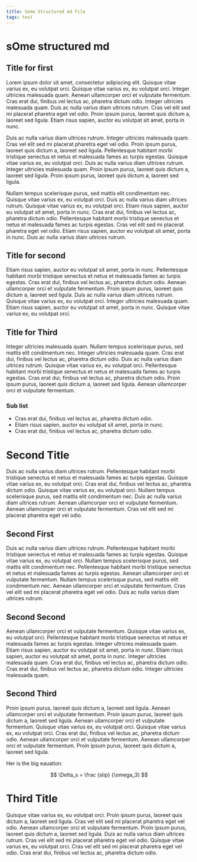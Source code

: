 ```yaml
---
title: Some Structured md File
tags: test
---
```



sOme structured md
===

## Title for first
Lorem ipsum dolor sit amet, consectetur adipiscing elit. Quisque vitae varius ex, eu volutpat orci. Quisque vitae varius ex, eu volutpat orci. Integer ultricies malesuada quam. Aenean ullamcorper orci et vulputate fermentum. Cras erat dui, finibus vel lectus ac, pharetra dictum odio. Integer ultricies malesuada quam. Duis ac nulla varius diam ultrices rutrum. Cras vel elit sed mi placerat pharetra eget vel odio. Proin ipsum purus, laoreet quis dictum a, laoreet sed ligula. Etiam risus sapien, auctor eu volutpat sit amet, porta in nunc.

Duis ac nulla varius diam ultrices rutrum. Integer ultricies malesuada quam. Cras vel elit sed mi placerat pharetra eget vel odio. Proin ipsum purus, laoreet quis dictum a, laoreet sed ligula. Pellentesque habitant morbi tristique senectus et netus et malesuada fames ac turpis egestas. Quisque vitae varius ex, eu volutpat orci. Duis ac nulla varius diam ultrices rutrum. Integer ultricies malesuada quam. Proin ipsum purus, laoreet quis dictum a, laoreet sed ligula. Proin ipsum purus, laoreet quis dictum a, laoreet sed ligula.

Nullam tempus scelerisque purus, sed mattis elit condimentum nec. Quisque vitae varius ex, eu volutpat orci. Duis ac nulla varius diam ultrices rutrum. Quisque vitae varius ex, eu volutpat orci. Etiam risus sapien, auctor eu volutpat sit amet, porta in nunc. Cras erat dui, finibus vel lectus ac, pharetra dictum odio. Pellentesque habitant morbi tristique senectus et netus et malesuada fames ac turpis egestas. Cras vel elit sed mi placerat pharetra eget vel odio. Etiam risus sapien, auctor eu volutpat sit amet, porta in nunc. Duis ac nulla varius diam ultrices rutrum.

## Title for second
Etiam risus sapien, auctor eu volutpat sit amet, porta in nunc. Pellentesque habitant morbi tristique senectus et netus et malesuada fames ac turpis egestas. Cras erat dui, finibus vel lectus ac, pharetra dictum odio. Aenean ullamcorper orci et vulputate fermentum. Proin ipsum purus, laoreet quis dictum a, laoreet sed ligula. Duis ac nulla varius diam ultrices rutrum. Quisque vitae varius ex, eu volutpat orci. Integer ultricies malesuada quam. Etiam risus sapien, auctor eu volutpat sit amet, porta in nunc. Quisque vitae varius ex, eu volutpat orci.

## Title for Third
Integer ultricies malesuada quam. Nullam tempus scelerisque purus, sed mattis elit condimentum nec. Integer ultricies malesuada quam. Cras erat dui, finibus vel lectus ac, pharetra dictum odio. Duis ac nulla varius diam ultrices rutrum. Quisque vitae varius ex, eu volutpat orci. Pellentesque habitant morbi tristique senectus et netus et malesuada fames ac turpis egestas. Cras erat dui, finibus vel lectus ac, pharetra dictum odio. Proin ipsum purus, laoreet quis dictum a, laoreet sed ligula. Aenean ullamcorper orci et vulputate fermentum.

### Sub list
+ Cras erat dui, finibus vel lectus ac, pharetra dictum odio.
+ Etiam risus sapien, auctor eu volutpat sit amet, porta in nunc.
+ Cras erat dui, finibus vel lectus ac, pharetra dictum odio.



Second Title
===
Duis ac nulla varius diam ultrices rutrum. Pellentesque habitant morbi tristique senectus et netus et malesuada fames ac turpis egestas. Quisque vitae varius ex, eu volutpat orci. Cras erat dui, finibus vel lectus ac, pharetra dictum odio. Quisque vitae varius ex, eu volutpat orci. Nullam tempus scelerisque purus, sed mattis elit condimentum nec. Duis ac nulla varius diam ultrices rutrum. Aenean ullamcorper orci et vulputate fermentum. Aenean ullamcorper orci et vulputate fermentum. Cras vel elit sed mi placerat pharetra eget vel odio.

## Second First
Duis ac nulla varius diam ultrices rutrum. Pellentesque habitant morbi tristique senectus et netus et malesuada fames ac turpis egestas. Quisque vitae varius ex, eu volutpat orci. Nullam tempus scelerisque purus, sed mattis elit condimentum nec. Pellentesque habitant morbi tristique senectus et netus et malesuada fames ac turpis egestas. Aenean ullamcorper orci et vulputate fermentum. Nullam tempus scelerisque purus, sed mattis elit condimentum nec. Aenean ullamcorper orci et vulputate fermentum. Cras vel elit sed mi placerat pharetra eget vel odio. Duis ac nulla varius diam ultrices rutrum.

## Second Second
Aenean ullamcorper orci et vulputate fermentum. Quisque vitae varius ex, eu volutpat orci. Pellentesque habitant morbi tristique senectus et netus et malesuada fames ac turpis egestas. Integer ultricies malesuada quam. Etiam risus sapien, auctor eu volutpat sit amet, porta in nunc. Etiam risus sapien, auctor eu volutpat sit amet, porta in nunc. Integer ultricies malesuada quam. Cras erat dui, finibus vel lectus ac, pharetra dictum odio. Cras erat dui, finibus vel lectus ac, pharetra dictum odio. Integer ultricies malesuada quam.

## Second Third
Proin ipsum purus, laoreet quis dictum a, laoreet sed ligula. Aenean ullamcorper orci et vulputate fermentum. Proin ipsum purus, laoreet quis dictum a, laoreet sed ligula. Aenean ullamcorper orci et vulputate fermentum. Quisque vitae varius ex, eu volutpat orci. Quisque vitae varius ex, eu volutpat orci. Cras erat dui, finibus vel lectus ac, pharetra dictum odio. Aenean ullamcorper orci et vulputate fermentum. Aenean ullamcorper orci et vulputate fermentum. Proin ipsum purus, laoreet quis dictum a, laoreet sed ligula.

Her is the big eauation:

$$
\Delta_s = \frac {slip} {\omega_3}
$$



Third Title
===
Quisque vitae varius ex, eu volutpat orci. Proin ipsum purus, laoreet quis dictum a, laoreet sed ligula. Cras vel elit sed mi placerat pharetra eget vel odio. Aenean ullamcorper orci et vulputate fermentum. Proin ipsum purus, laoreet quis dictum a, laoreet sed ligula. Duis ac nulla varius diam ultrices rutrum. Cras vel elit sed mi placerat pharetra eget vel odio. Quisque vitae varius ex, eu volutpat orci. Cras vel elit sed mi placerat pharetra eget vel odio. Cras erat dui, finibus vel lectus ac, pharetra dictum odio.


